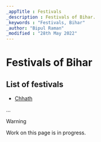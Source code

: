 ```yaml
---
_appTitle : Festivals
_description : Festivals of Bihar.
_keywords : "Festivals, Bihar"
_author: "Bipul Raman"
_modified : "28th May 2022"
---
```


# Festivals of Bihar

## List of festivals

- [Chhath](Chhath.md)

...
> [!WARNING]
> Work on this page is in progress.
